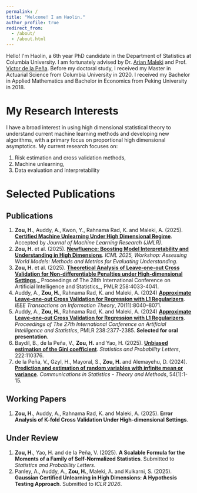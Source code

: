 ```yaml
---
permalink: /
title: "Welcome! I am Haolin."
author_profile: true
redirect_from: 
  - /about/
  - /about.html
---
```


Hello! I'm Haolin, a 6th year PhD candidate in the Department of Statistics at Columbia University. I am fortunately advised by Dr. [Arian Maleki](https://sites.google.com/site/malekiarian/?authuser=1) and Prof. [Victor de la Peña](https://www.columbia.edu/~vhd1/). Before my doctoral study, I received my Master in Actuarial Science from Columbia University in 2020. I received my Bachelor in Applied Mathematics and Bachelor in Economics from Peking University in 2018.

My Research Interests
======
I have a broad interest in using high dimensional statistical theory to understand current machine learning methods and developing new algorithms, with a primary focus on proportional high dimensional asymptotics. My current research focuses on:
1. Risk estimation and cross validation methods,
2. Machine unlearning,
3. Data evaluation and interpretability


Selected Publications
======

Publications
------
1. **Zou, H.**, Auddy, A., Kwon, Y., Rahnama Rad, K. and Maleki, A. (2025). [**Certified Machine Unlearning Under High Dimensional Regime**](https://arxiv.org/abs/2505.07640). Accepted by _Journal of Machine Learning Research (JMLR)_.
2. **Zou, H.** et al. (2025). [**Newfluence: Boosting Model Interpretability and Understanding in High Dimensions**](https://openreview.net/pdf?id=AALFCxEucZ). _ICML 2025, Workshop: Assessing World Models: Methods and Metrics for Evaluating Understanding_.
3. **Zou, H.** et al. (2025). [**Theoretical Analysis of Leave-one-out Cross Validation for Non-differentiable Penalties under High-dimensional Settings**](https://proceedings.mlr.press/v258/zou25b.html)._ Proceedings of The 28th International Conference on Artificial Intelligence and Statistics_, PMLR 258:4033-4041.
4. Auddy, A., **Zou, H.**, Rahnama Rad, K. and Maleki, A. (2024) [**Approximate Leave-one-out Cross Validation for Regression with L1 Regularizers**](https://ieeexplore.ieee.org/stamp/stamp.jsp?arnumber=10648927). _IEEE Transactions on Information Theory_, 70(11):8040–8071.
5. Auddy, A., **Zou, H.**, Rahnama Rad, K. and Maleki, A. (2024) [**Approximate Leave-one-out Cross Validation for Regression with L1 Regularizers**](https://proceedings.mlr.press/v238/auddy24a). _Proceedings of The 27th International Conference on Artificial Intelligence and Statistics_, PMLR 238:2377-2385. **Selected for oral presentation.**
6. Baydil, B., de la Peña, V., **Zou, H.** and Yao, H. (2025). [**Unbiased estimation of the Gini coefficient**](https://www.sciencedirect.com/science/article/pii/S0167715225000215). _Statistics and Probability Letters_, 222:110376.
7. de la Peña, V., Gzyl, H., Mayoral, S., **Zou, H.** and Alemayehu, D. (2024). [**Prediction and estimation of random variables with infinite mean or variance**](https://www.researchgate.net/publication/377540116_Prediction_and_estimation_of_random_variables_with_infinite_mean_or_variance). _Communications in Statistics - Theory and Methods_, 54(1):1-15.

Working Papers
------
1. **Zou, H.**, Auddy, A., Rahnama Rad, K. and Maleki, A. (2025). **Error Analysis of K-fold Cross Validation Under High-dimensional Settings**.

Under Review
------
1. **Zou, H.**, Yao, H. and de la Peña, V. (2025). **A Scalable Formula for the Moments of a Family of Self-Normalized Statistics**. Submitted to _Statistics and Probability Letters_.
2. Panley, A., Auddy, A., **Zou, H.**, Maleki, A. and Kulkarni, S. (2025). **Gaussian Certified Unlearning in High Dimensions: A Hypothesis Testing Approach**. Submitted to _ICLR 2026_.


